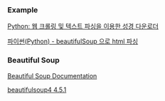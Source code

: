 ### Example 

[Python: 웹 크롤링 및 텍스트 파싱을 이용한 성경 다운로더](http://cpuu.postype.com/post/26176/)

[파이썬(Python) - beautifulSoup 으로 html 파싱](http://hurderella.tistory.com/113)

### Beautiful Soup

[Beautiful Soup Documentation](https://www.crummy.com/software/BeautifulSoup/bs4/doc/)

[beautifulsoup4 4.5.1](https://pypi.python.org/pypi/beautifulsoup4)